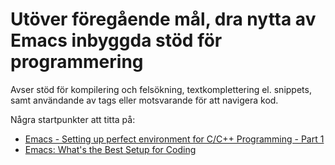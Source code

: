 # Utöver föregående mål, dra nytta av Emacs inbyggda stöd för programmering

Avser stöd för kompilering och felsökning, textkomplettering el.
snippets, samt användande av tags eller motsvarande för att
navigera kod.

Några startpunkter att titta på: 
* [Emacs - Setting up perfect environment for C/C++ Programming - Part 1](https://truongtx.me/2013/03/10/emacs-setting-up-perfect-environment-for-cc-programming/)
* [Emacs: What's the Best Setup for Coding](http://ergoemacs.org/emacs/emacs_whats_best_setup_for_xyz.html)
